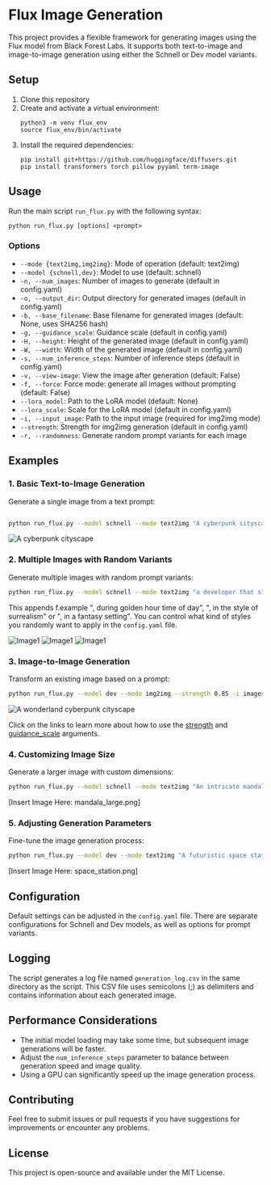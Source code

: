 # Flux Image Generation

This project provides a flexible framework for generating images using the Flux model from Black Forest Labs. It supports both text-to-image and image-to-image generation using either the Schnell or Dev model variants.

## Setup

1. Clone this repository
2. Create and activate a virtual environment:
   ```
   python3 -m venv flux_env
   source flux_env/bin/activate
   ```
3. Install the required dependencies:
   ```
   pip install git+https://github.com/huggingface/diffusers.git
   pip install transformers torch pillow pyyaml term-image
   ```

## Usage

Run the main script `run_flux.py` with the following syntax:

```
python run_flux.py [options] <prompt>
```

### Options

- `--mode {text2img,img2img}`: Mode of operation (default: text2img)
- `--model {schnell,dev}`: Model to use (default: schnell)
- `-n, --num_images`: Number of images to generate (default in config.yaml)
- `-o, --output_dir`: Output directory for generated images (default in config.yaml)
- `-b, --base_filename`: Base filename for generated images (default: None, uses SHA256 hash)
- `-g, --guidance_scale`: Guidance scale (default in config.yaml)
- `-H, --height`: Height of the generated image (default in config.yaml)
- `-W, --width`: Width of the generated image (default in config.yaml)
- `-s, --num_inference_steps`: Number of inference steps (default in config.yaml)
- `-v, --view-image`: View the image after generation (default: False)
- `-f, --force`: Force mode: generate all images without prompting (default: False)
- `--lora_model`: Path to the LoRA model (default: None)
- `--lora_scale`: Scale for the LoRA model (default in config.yaml)
- `-i, --input_image`: Path to the input image (required for img2img mode)
- `--strength`: Strength for img2img generation (default in config.yaml)
- `-r, --randomness`: Generate random prompt variants for each image

## Examples

### 1. Basic Text-to-Image Generation

Generate a single image from a text prompt:

```bash

python run_flux.py --model schnell --mode text2img "A cyberpunk cityscape"
```

![A cyberpunk cityscape](images/598dbe74ae3a155205f6ded64f6ea4e782272bd4c5debc5c40c570154fc8c80f.png)

### 2. Multiple Images with Random Variants

Generate multiple images with random prompt variants:

```bash
python run_flux.py --model schnell --mode text2img "a developer that sits in the office working on a apple mac, very concentrated, can partially see the code on the screen, the office is professional and has a few green plants, scandinavian style." -n 3 -r
```

This appends f.example ", during golden hour time of day", ", in the style of surrealism" or ", in a fantasy setting". You can control what kind of styles you randomly want to apply in the `config.yaml` file.

![Image1](images/7a87dd4428ddb913b1e0ab76f0fedaa3196743cd162c29a80d7ef73c4f8d90a4.png)
![Image1](images/15b406f271f00c7688d037ec7431a82af403b8df57feefd2411143bb186bf2b3.png)
![Image1](images/55fe77a4e163b05d26ea72484105c23ab38283cfc305bd9cafbc0dc423288e39.png)

### 3. Image-to-Image Generation

Transform an existing image based on a prompt:

```bash
python run_flux.py --model dev --mode img2img --strength 0.85 -i images/cityscape.png "Turn the landscape into a winter wonderland"
```

![A wonderland cyberpunk cityscape](images/598dbe74ae3a155205f6ded64f6ea4e782272bd4c5debc5c40c570154fc8c80f.png)

Click on the links to learn more about how to use the [strength](https://huggingface.co/docs/diffusers/using-diffusers/img2img#strength) and [guidance_scale](https://huggingface.co/docs/diffusers/using-diffusers/img2img#guidance-scale) arguments.

### 4. Customizing Image Size

Generate a larger image with custom dimensions:

```bash
python run_flux.py --model schnell --mode text2img "An intricate mandala design" -H 1024 -W 1024
```

[Insert Image Here: mandala_large.png]

### 5. Adjusting Generation Parameters

Fine-tune the image generation process:

```bash
python run_flux.py --model dev --mode text2img "A futuristic space station" -g 7.5 -s 50
```

[Insert Image Here: space_station.png]

## Configuration

Default settings can be adjusted in the `config.yaml` file. There are separate configurations for Schnell and Dev models, as well as options for prompt variants.

## Logging

The script generates a log file named `generation_log.csv` in the same directory as the script. This CSV file uses semicolons (;) as delimiters and contains information about each generated image.

## Performance Considerations

- The initial model loading may take some time, but subsequent image generations will be faster.
- Adjust the `num_inference_steps` parameter to balance between generation speed and image quality.
- Using a GPU can significantly speed up the image generation process.

## Contributing

Feel free to submit issues or pull requests if you have suggestions for improvements or encounter any problems.

## License

This project is open-source and available under the MIT License.

